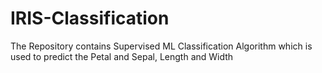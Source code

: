# IRIS-Classification
The Repository contains Supervised ML Classification Algorithm which is used to predict the Petal and Sepal, Length and Width
